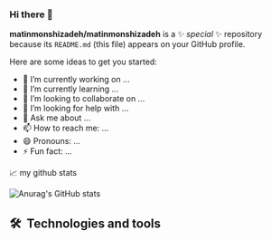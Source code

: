 ### Hi there 👋

**matinmonshizadeh/matinmonshizadeh** is a ✨ _special_ ✨ repository because its `README.md` (this file) appears on your GitHub profile.

Here are some ideas to get you started:

- 🔭 I’m currently working on ...
- 🌱 I’m currently learning ...
- 👯 I’m looking to collaborate on ...
- 🤔 I’m looking for help with ...
- 💬 Ask me about ...
- 📫 How to reach me: ...
- 😄 Pronouns: ...
- ⚡ Fun fact: ...

📈 my github stats

![Anurag's GitHub stats](https://github-readme-stats.vercel.app/api?username=matinmonshizadeh&show_icons=true&theme=gotham&include_all_commits=true&border_radius=20px)

  


## 🛠  Technologies and tools
 
